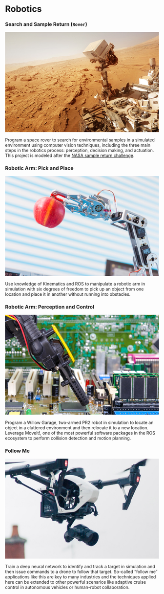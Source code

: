 # Robotics

### Search and Sample Return (`Rover`)

![P1](images/P1.jpg)

Program a space rover to search for environmental samples in a simulated environment using computer vision techniques, including the three main steps in the robotics process: perception, decision making, and actuation. This project is modeled after the [NASA sample return challenge](https://www.nasa.gov/directorates/spacetech/centennial_challenges/sample_return_robot/index.html).


### Robotic Arm: Pick and Place

![P2](images/P2.jpg)

Use knowledge of Kinematics and ROS to manipulate a robotic arm in simulation with six degrees of freedom to pick up an object from one location and place it in another without running into obstacles.


### Robotic Arm: Perception and Control

![P3](images/P3.jpg)

Program a Willow Garage, two-armed PR2 robot in simulation to locate an object in a cluttered environment and then relocate it to a new location. Leverage MoveIt!, one of the most powerful software packages in the ROS ecosystem to perform collision detection and motion planning.


### Follow Me

![P4](images/P4.jpg)

Train a deep neural network to identify and track a target in simulation and then issue commands to a drone to follow that target. So-called “follow me” applications like this are key to many industries and the techniques applied here can be extended to other powerful scenarios like adaptive cruise control in autonomous vehicles or human-robot collaboration.
